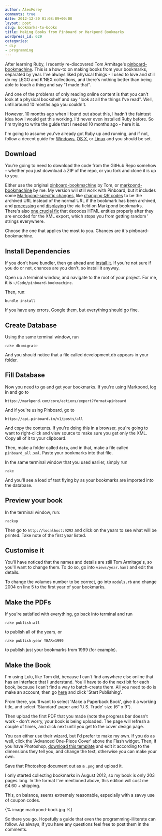 ```yaml
---
author: AlexForey
comments: true
date: 2012-12-30 01:08:09+00:00
layout: post
slug: bookmarks-to-books
title: Making Books from Pinboard or Markpond Bookmarks
wordpress_id: 629
categories:
- diy
- programming
---
```


After learning Ruby, I recently re-discovered Tom Armitage's [pinboard-bookmachine](http://github.com/infovore/pinboard-bookmachine). This is a how-to on making books from your bookmarks, separated by year. I've always liked physical things - I used to love and still do my LEGO and K'NEX collections, and there's nothing better than being able to touch a thing and say "I made that".

And one of the problems of only reading online content is that you can't look at a physical bookshelf and say "look at all the things I've read". Well, until around 10 months ago you couldn't.

However, 10 months ago when I found out about this, I hadn't the faintest idea how I would get this working. I'd never even installed Ruby before. So I'm trying to write the guide that I needed 10 months ago - here it is.

I'm going to assume you've already got Ruby up and running, and if not, follow a decent guide for [Windows](http://ruby.about.com/od/beginningruby/ss/Installing-A-Ruby-Development-Environment-On-Windows.htm), [OS X](http://ruby.about.com/od/rubyversionmanager/ss/Installing-Ruby-On-Snow-Leopard-With-Rvm.htm), or [Linux](http://ruby.about.com/od/rubyversionmanager/ss/installrvmlinux.htm) and you should be set.


## Download


You're going to need to download the code from the GitHub Repo somehow - whether you just download a ZIP of the repo, or you fork and clone it is up to you.

Either use the original [pinboard-bookmachine](https://github.com/infovore/pinboard-bookmachine) by Tom, or [markpond-bookmachine](https://github.com/alfo/markpond-bookmachine) by me. My version will still work with Pinboard, but it includes some [Markpond-specific changes](https://github.com/alfo/markpond-bookmachine/commit/59cdb99718bafb64a798c6ffd8546e87106b6651), like [changing QR codes](https://github.com/alfo/markpond-bookmachine/blob/59cdb99718bafb64a798c6ffd8546e87106b6651/models.rb#L40-44) to be the archived URL instead of the normal URL if the bookmark has been archived, and [processing](https://github.com/alfo/markpond-bookmachine/blob/master/lib/tasks/bookmachine.rake#L-34) and [displaying](https://github.com/alfo/markpond-bookmachine/blob/master/views/year.haml#L-49) the via field on Markpond bookmarks. There's also [one crucial fix](https://github.com/alfo/markpond-bookmachine/commit/ea8df0e15d1d63a45a26413667e2bcd563916601) that decodes HTML entities properly after they are encoded for the XML export, which stops you from getting random &rsquo; strings everywhere.

Choose the one that applies the most to you. Chances are it's pinboard-bookmachine.


## Install Dependencies


If you don't have bundler, then go ahead and [install it](http://gembundler.com/). If you're not sure if you do or not, chances are you don't, so install it anyway.

Open up a terminal window, and navigate to the root of your project. For me, it is `~/Code/pinboard-bookmachine`.

Then, run:

    
    bundle install


If you have any errors, Google them, but everything should go fine.


## Create Database


Using the same terminal window, run

    
    rake db:migrate


And you should notice that a file called development.db appears in your folder.


## Fill Database


Now you need to go and get your bookmarks. If you're using Markpond, log in and go to

    
    https://markpond.com/core/actions/export?format=pinboard


And if you're using Pinboard, go to

    
    https://api.pinboard.in/v1/posts/all


And copy the contents. If you're doing this in a browser, you're going to want to right-click and view source to make sure you get only the XML. Copy all of it to your clipboard.

Then, make a folder called `data`, and in that, make a file called `pinboard_all.xml`. Paste your bookmarks into that file.

In the same terminal window that you used earlier, simply run

    
    rake


And you'll see a load of text flying by as your bookmarks are imported into the database.


## Preview your book


In the terminal window, run:

    
    rackup


Then go to `http://localhost:9292` and click on the years to see what will be printed. Take note of the first year listed.


## Customise it


You'll have noticed that the names and details are still Tom Armitage's, so you'll want to change them. To do so, go into `views/year.haml` and edit the details.

To change the volumes number to be correct, go into `models.rb` and change 2004 on line 5 to the first year of your bookmarks.


## Make the PDFs


If you're satisfied with everything, go back into terminal and run

    
    rake publish:all


to publish all of the years, or

    
    rake publish:year YEAR=1999


to publish just your bookmarks from 1999 (for example).


## Make the Book


I'm using Lulu, like Tom did, because I can't find anywhere else online that has an interface that I understand. You'll have to do the next bit for each book, because I can't find a way to batch-create them. All you need to do is make an account, then go [here](http://www.lulu.com/publish/books/?cid=nav_bks) and click 'Start Publishing'.

From there, you'll want to select 'Make a Paperback Book', give it a working title, and select 'Standard' paper and 'U.S. Trade' size (6" x 9").

Then upload the first PDF that you made (note the progress bar doesn't work - don't worry, your book is being uploaded. The page will refresh a couple of times, and click next until you get to the cover design page.

You can either use their wizard, but I'd prefer to make my own. If you do as well, click the 'Advanced One-Piece Cover' above the Flash widget. Then, if you have Photoshop, [download this template](http://newfangled.me/wp-content/uploads/2012/12/cover.psd) and edit it according to the dimensions they tell you, and change the text, otherwise you can make your own.

Save that Photoshop document out as a `.png` and upload it.

I only started collecting bookmarks in August 2012, so my book is only 203 pages long. In the format I've mentioned above, this edition will cost me £4.60 + shipping.

This, on balance, seems extremely reasonable, especially with a savvy use of coupon codes.

{% image markpond-book.jpg %}

So there you go. Hopefully a guide that even the programming-illiterate can follow. As always, if you have any questions feel free to post them in the comments.
